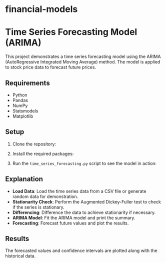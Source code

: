 # financial-models
# Time Series Forecasting Model (ARIMA)

This project demonstrates a time series forecasting model using the ARIMA (AutoRegressive Integrated Moving Average) method. The model is applied to stock price data to forecast future prices.

## Requirements

- Python
- Pandas
- NumPy
- Statsmodels
- Matplotlib

## Setup

1. Clone the repository:

2. Install the required packages:

3. Run the `time_series_forecasting.py` script to see the model in action:

## Explanation

- **Load Data**: Load the time series data from a CSV file or generate random data for demonstration.
- **Stationarity Check**: Perform the Augmented Dickey-Fuller test to check if the series is stationary.
- **Differencing**: Difference the data to achieve stationarity if necessary.
- **ARIMA Model**: Fit the ARIMA model and print the summary.
- **Forecasting**: Forecast future values and plot the results.

## Results

The forecasted values and confidence intervals are plotted along with the historical data.
